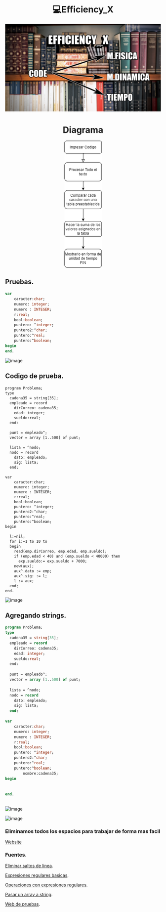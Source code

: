 <h1 align="center"> 💻Efficiency_X </h1>

<div align="center">
<img src="Img/2.png"/>
 </div>

<h1 align="center"> Diagrama </h1>

<div align="center">
<img src="Img/1.png"/>
 </div>


## Pruebas.
```Pascal
var
	caracter:char;
	numero: integer;
	numero : INTEGER;
	r:real;
	bool:boolean;
	puntero: ^integer;
	puntero2:^char;
	puntero:^real;
	puntero:^boolean;
begin
end.
```
![image](https://user-images.githubusercontent.com/55964635/129513229-2f79a29e-efc9-4172-9af1-8f1ca8f145e8.png)

## Codigo de prueba.

```Pas
program Problema;
type
  cadena35 = string[35];
  empleado = record
    dirCorreo: cadena35;
    edad: integer;
    sueldo:real;
  end:
  
  punt = empleado^;
  vector = array [1..500] of punt;
  
  lista = ^nodo;
  nodo = record
    dato: empleado;
    sig: lista;
  end;
  
var
	caracter:char;
	numero: integer;
	numero : INTEGER;
	r:real;
	bool:boolean;
	puntero: ^integer;
	puntero2:^char;
	puntero:^real;
	puntero:^boolean;
begin

  l:=nil;
  for i:=1 to 10 to 
  begin
    read(emp.dirCorreo, emp.edad, emp.sueldo);
    if (emp.edad < 40) and (emp.sueldo < 40000) then
      exp.sueldo:= exp.sueldo + 7000;
    new(aux); 
    aux^.dato := emp;
    aux^.sig: := l;
    l := aux;    
  end;
end.

```

![image](https://user-images.githubusercontent.com/55964635/129676115-ea422097-595c-4da9-82bf-172e33360657.png)

## Agregando strings.

```Pascal
program Problema;
type
  cadena35 = string[35];
  empleado = record
    dirCorreo: cadena35;
    edad: integer;
    sueldo:real;
  end:
  
  punt = empleado^;
  vector = array [1..500] of punt;
  
  lista = ^nodo;
  nodo = record
    dato: empleado;
    sig: lista;
  end;
  
var
	caracter:char;
	numero: integer;
	numero : INTEGER;
	r:real;
	bool:boolean;
	puntero: ^integer;
	puntero2:^char;
	puntero:^real;
	puntero:^boolean;
        nombre:cadena35;
begin

 
end.
  
```  

![image](https://user-images.githubusercontent.com/55964635/130160452-cdcb94b5-15f2-4e5f-a1cf-7ad2d31a9757.png)


![image](https://user-images.githubusercontent.com/55964635/130157012-e8ec5694-ab51-429f-a92e-f9a22aee2860.png)


### Eliminamos todos los espacios para trabajar de forma mas facil

[Website](https://fabian-martinez1.github.io/Efficiency_X/)

### Fuentes.
[Eliminar saltos de linea](https://www.it-swarm-es.com/es/javascript/como-eliminar-todos-los-saltos-de-linea-de-una-cadena/1066967721/).

[Expresiones regulares basicas](https://www.youtube.com/watch?v=KELZuuVPPT4).

[Operaciones con expresiones regulares](https://developer.mozilla.org/es/docs/Web/JavaScript/Guide/Regular_Expressions).

[Pasar un array a string](https://developer.mozilla.org/es/docs/Web/JavaScript/Reference/Global_Objects/Array/toString).

[Web de pruebas](https://regexr.com/).
